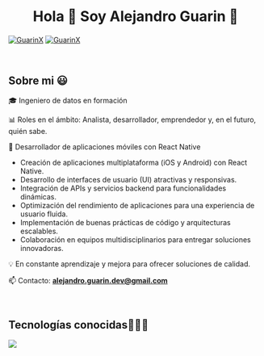 <h1 align="center">Hola 👋  Soy Alejandro Guarin 👋 </h1> 

<p align="left">
  <a href="/" target="blank"><img align="center" src="https://img.shields.io/badge/Linkedin-000000?style=for-the-badge&logo=linkedin&logoColor=blue" alt="GuarinX"/></a>
  <a href="https://www.instagram.com/dev.guarin/" target="blank"><img align="center" src="https://img.shields.io/badge/Instagram-000000?style=for-the-badge&logo=instagram&logoColor=dd2a7b" alt="GuarinX"  /></a>
  </p>
<br>
<h2>Sobre mi 😃</h2>
<!--Intro start-->

<p align="left">
🎓 Ingeniero de datos en formación
  
📊 Roles en el ámbito: Analista, desarrollador, emprendedor y, en el futuro, quién sabe.

🚀 Desarrollador de aplicaciones móviles con React Native

* Creación de aplicaciones multiplataforma (iOS y Android) con React Native.
* Desarrollo de interfaces de usuario (UI) atractivas y responsivas.
* Integración de APIs y servicios backend para funcionalidades dinámicas.
* Optimización del rendimiento de aplicaciones para una experiencia de usuario fluida.
* Implementación de buenas prácticas de código y arquitecturas escalables.
* Colaboración en equipos multidisciplinarios para entregar soluciones innovadoras.

💡 En constante aprendizaje y mejora para ofrecer soluciones de calidad.

📫 Contacto: **alejandro.guarin.dev@gmail.com**
<!--Intro end-->
  </p>
<br>

<h2 >Tecnologías conocidas👨🏻‍💻</h2>
<!--tech stack icons-->
<p>
  <a href="https://skillicons.dev">
    <img src="https://skillicons.dev/icons?i=react,tailwind,js,ts,git,github,vscode,powershell" />
  </a>
</p>

